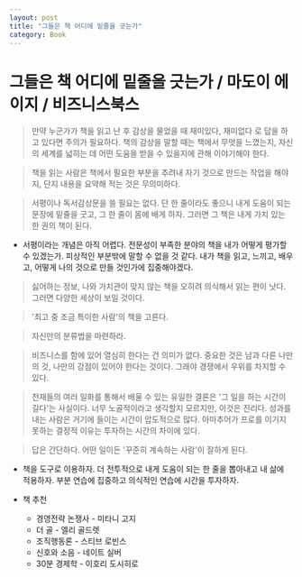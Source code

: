```yaml
---
layout: post
title: "그들은 책 어디에 밑줄을 긋는가"
category: Book
---
```


# 그들은 책 어디에 밑줄을 긋는가 / 마도이 에이지 / 비즈니스북스 

> 만약 누군가가 책을 읽고 난 후 감상을 물었을 때 재미있다, 재미없다 로 답을 하고 있다면 주의가 필요하다. 책의 감상을 말할 때는 책에서 무엇을 느꼈는지, 자신의 세계를 넓히는 데 어떤 도움을 받을 수 있을지에 관해 이야기해야 한다.

> 책을 읽는 사람은 책에서 필요한 부분을 추려내 자기 것으로 만드는 작업을 해야지, 단지 내용을 요약해 적는 것은 무의미하다.

> 서평이나 독서감상문을 쓸 필요는 없다. 단 한 줄이라도 좋으니 내게 도움이 되는 문장에 밑줄을 긋고, 그 한 줄이 몸에 배게 하자. 그러면 그 책은 내게 가치 있는 한 권의 책이 된다.

- 서평이라는 개념은 아직 어렵다. 전문성이 부족한 분야의 책을 내가 어떻게 평가할 수 있겠는가. 피상적인 부분밖에 말할 수 없을 것 같다. 내가 책을 읽고, 느끼고, 배우고, 어떻게 나의 것으로 만들 것인가에 집중해야겠다.

> 싫어하는 정보, 나와 가치관이 맞지 않는 책을 오히려 의식해서 읽는 편이 낫다. 그러면 다양한 세상이 보일 것이다.

> '최고 중 조금 특이한 사람'의 책을 고른다.

> 자신만의 분류법을 마련하라.

> 비즈니스를 함에 있어 열심히 한다는 건 의미가 없다. 중요한 것은 남과 다른 나만의 것, 나만의 강점이 있어야 한다는 것이다. 그래야 경쟁에서 우위를 차지할 수 있다.

> 천재들의 여러 일화를 통해서 배울 수 있는 유일한 결론은 '그 일을 하는 시간이 길다'는 사실이다. 너무 노골적이라고 생각할지 모르지만, 이것은 진리다. 성과를 내는 사람은 거기에 들이는 시간이 압도적으로 많다. 아마추어가 프로를 이기지 못하는 결정적 이유는 투자하는 시간의 차이에 있다.

> 답은 간단하다. 어떤 일이든 '꾸준히 계속하는 사람'이 잘하게 된다.

- 책을 도구로 이용하자. 더 전투적으로 내게 도움이 되는 한 줄을 뽑아내고 내 삶에 적용하자. 부분 연습에 집중하고 의식적인 연습에 시간을 투자하자.

- 책 추천
	- 경영전략 논쟁사 - 미타니 고지
	- 더 골 - 엘리 골드렛
	- 조직행동론 - 스티브 로빈스
	- 신호와 소음 - 네이트 실버
	- 30분 경제학 - 이호리 도시히로

